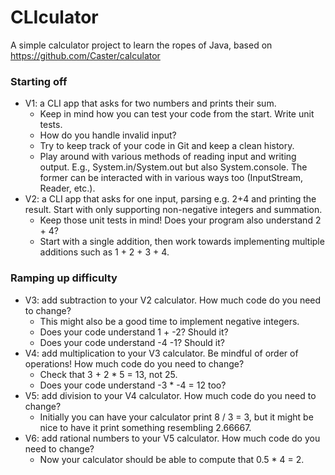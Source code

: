 # CLIculator

A simple calculator project to learn the ropes of Java, based on https://github.com/Caster/calculator

### Starting off

- V1: a CLI app that asks for two numbers and prints their sum.
  - Keep in mind how you can test your code from the start. Write unit tests.
  - How do you handle invalid input?
  - Try to keep track of your code in Git and keep a clean history.
  - Play around with various methods of reading input and writing output. E.g., System.in/System.out but also System.console. The former can be interacted with in various ways too (InputStream, Reader, etc.).
- V2: a CLI app that asks for one input, parsing e.g. 2+4 and printing the result. Start with only supporting non-negative integers and summation.
  - Keep those unit tests in mind! Does your program also understand 2 + 4?
  - Start with a single addition, then work towards implementing multiple additions such as 1 + 2 + 3 + 4.

### Ramping up difficulty

- V3: add subtraction to your V2 calculator. How much code do you need to change?
  - This might also be a good time to implement negative integers.
  - Does your code understand 1 + -2? Should it?
  - Does your code understand -4 -1? Should it?
- V4: add multiplication to your V3 calculator. Be mindful of order of operations! How much code do you need to change?
  - Check that 3 + 2 * 5 = 13, not 25.
  - Does your code understand -3 * -4 = 12 too?
- V5: add division to your V4 calculator. How much code do you need to change?
  - Initially you can have your calculator print 8 / 3 = 3, but it might be nice to have it print something resembling 2.66667.
- V6: add rational numbers to your V5 calculator. How much code do you need to change?
  - Now your calculator should be able to compute that 0.5 * 4 = 2.
